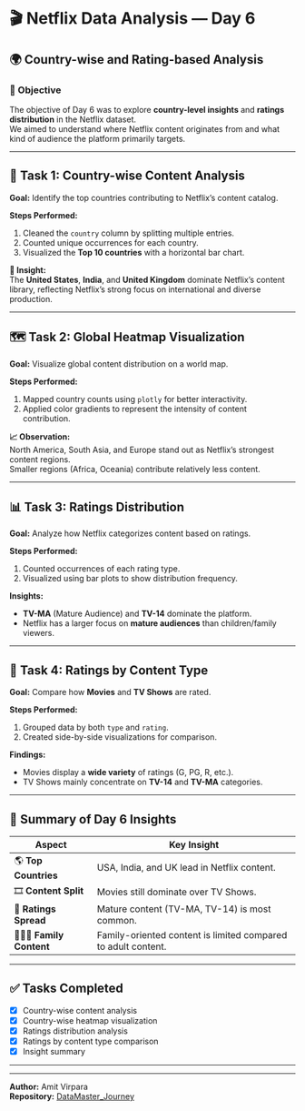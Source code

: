 # 🎬 Netflix Data Analysis — Day 6  
## 🌍 Country-wise and Rating-based Analysis  

### 🎯 Objective  
The objective of Day 6 was to explore **country-level insights** and **ratings distribution** in the Netflix dataset.  
We aimed to understand where Netflix content originates from and what kind of audience the platform primarily targets.

---

## 🧩 Task 1: Country-wise Content Analysis  

**Goal:** Identify the top countries contributing to Netflix’s content catalog.  

**Steps Performed:**  
1. Cleaned the `country` column by splitting multiple entries.  
2. Counted unique occurrences for each country.  
3. Visualized the **Top 10 countries** with a horizontal bar chart.

**🧠 Insight:**  
The **United States**, **India**, and **United Kingdom** dominate Netflix’s content library, reflecting Netflix’s strong focus on international and diverse production.

---

## 🗺️ Task 2: Global Heatmap Visualization  

**Goal:** Visualize global content distribution on a world map.  

**Steps Performed:**  
1. Mapped country counts using `plotly` for better interactivity.  
2. Applied color gradients to represent the intensity of content contribution.  

**📈 Observation:**  
North America, South Asia, and Europe stand out as Netflix’s strongest content regions.  
Smaller regions (Africa, Oceania) contribute relatively less content.

---

## 📊 Task 3: Ratings Distribution  

**Goal:** Analyze how Netflix categorizes content based on ratings.  

**Steps Performed:**  
1. Counted occurrences of each rating type.  
2. Visualized using bar plots to show distribution frequency.  

**Insights:**  
- **TV-MA** (Mature Audience) and **TV-14** dominate the platform.  
- Netflix has a larger focus on **mature audiences** than children/family viewers.

---

## 🎥 Task 4: Ratings by Content Type  

**Goal:** Compare how **Movies** and **TV Shows** are rated.  

**Steps Performed:**  
1. Grouped data by both `type` and `rating`.  
2. Created side-by-side visualizations for comparison.  

**Findings:**  
- Movies display a **wide variety** of ratings (G, PG, R, etc.).  
- TV Shows mainly concentrate on **TV-14** and **TV-MA** categories.  

---

## 🧠 Summary of Day 6 Insights  

| Aspect | Key Insight |
|--------|--------------|
| 🌎 **Top Countries** | USA, India, and UK lead in Netflix content. |
| 🎞️ **Content Split** | Movies still dominate over TV Shows. |
| 🔢 **Ratings Spread** | Mature content (TV-MA, TV-14) is most common. |
| 👨‍👩‍👧 **Family Content** | Family-oriented content is limited compared to adult content. |

---

## ✅ Tasks Completed  
- [x] Country-wise content analysis  
- [x] Country-wise heatmap visualization  
- [x] Ratings distribution analysis  
- [x] Ratings by content type comparison  
- [x] Insight summary  

---
 

---

**Author:** Amit Virpara  
**Repository:** [DataMaster_Journey](https://github.com/Err0R2811/DataMaster_Journey)
